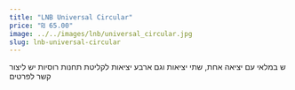 ```yaml
---
title: "LNB Universal Circular"
price: "₪ 65.00"
image: ../../images/lnb/universal_circular.jpg
slug: lnb-universal-circular
---
```


ש במלאי עם יציאה אחת, שתי יציאות וגם ארבע יציאות לקליטת תחנות רוסיות
יש ליצור קשר לפרטים
